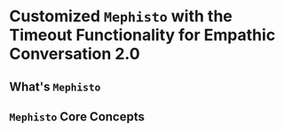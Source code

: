 # __Customized `Mephisto` with the Timeout Functionality for Empathic Conversation 2.0__

## __What's `Mephisto`__

## __`Mephisto` Core Concepts__
